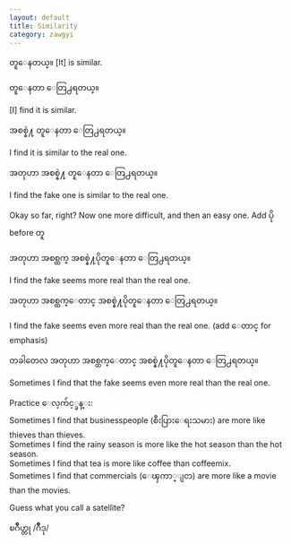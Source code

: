 ```yaml
---
layout: default
title: Similarity
category: zawgyi
---
```


<p><span class='zawgyi'>တူေနတယ္။ </span>[It] is similar.</p>

<p class='my'><span class='zawgyi'>တူေနတာ ေတြ႕ရတယ္။</span></p>
<p class='hide-this'>[I] find it is similar.</p>

<p class='my'><span class='zawgyi'>အစစ္နဲ႔ တူေနတာ ေတြ႕ရတယ္။</span></p>
<p class='hide-this'>I find it is similar to the real one.</p>

<p class='my'><span class='zawgyi'>အတုဟာ အစစ္နဲ႔ တူေနတာ ေတြ႕ရတယ္။</span></p>
<p class='hide-this'>I find the fake one is similar to the real one.</p>

<p>Okay so far, right? Now one more difficult, and then an easy one. Add <span class='zawgyi'>ပို</span> before <span class='mm3'>တူ</span></p>

<p class='my'><span class='zawgyi'>အတုဟာ အစစ္ထက္ အစစ္နဲ႔ပိုတူေနတာ ေတြ႕ရတယ္။</span></p>
<p class='hide-this'>I find the fake seems more real than the real one.</p>

<p class='my'><span class='zawgyi'>အတုဟာ အစစ္ထက္ေတာင္ အစစ္နဲ႔ပိုတူေနတာ ေတြ႕ရတယ္။</span></p>
<p class='hide-this'>I find the fake seems even more real than the real one. (add<span class='zawgyi'> ေတာင္ </span>for emphasis)</p>

<p class='my'><span class='zawgyi'>တခါတေလ အတုဟာ အစစ္ထက္ေတာင္ အစစ္နဲ႔ပိုတူေနတာ ေတြ႕ရတယ္။</span></p>
<p class='hide-this'>Sometimes I find that the fake seems even more real than the real one.</p>

<p class='hide-this'>Practice <span class='zawgyi'>ေလ့က်င့္ခန္း:</span><br>
Sometimes I find that businesspeople (<span class='zawgyi'>စီးပြားေရးသမား</span>) are more like thieves than thieves.<br>
Sometimes I find the rainy season is more like the hot season than the hot season.<br>
Sometimes I find that tea is more like coffee than coffeemix.<br>
Sometimes I find that commercials (<span class='zawgyi'>ေၾကာ္ျငာ</span>) are more like a movie than the movies.</p>
<p class='my'>Guess what you call a satellite?</p>
<p class='hide-this'><span class='zawgyi'>ၿဂိဳဟ္တု </span>/<span class='mm3'>ဂ်ိဳဒု</span>/</p>
